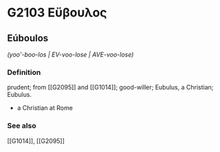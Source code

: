 # G2103 Εὔβουλος

## Eúboulos

_(yoo'-boo-los | EV-voo-lose | AVE-voo-lose)_

### Definition

prudent; from [[G2095]] and [[G1014]]; good-willer; Eubulus, a Christian; Eubulus.

- a Christian at Rome

### See also

[[G1014]], [[G2095]]

